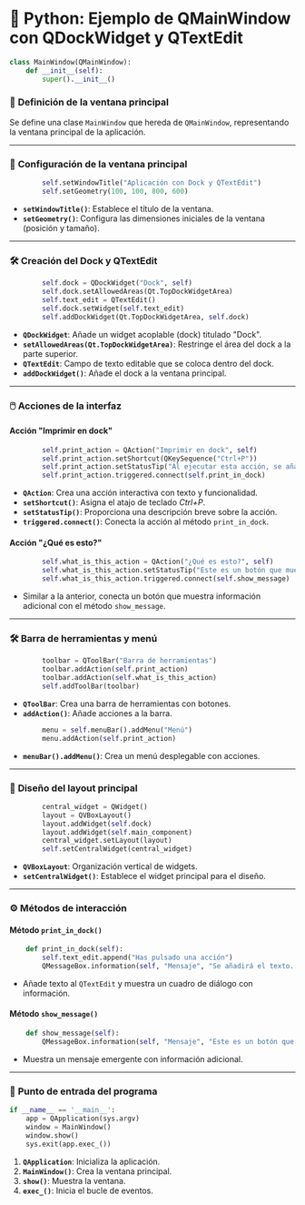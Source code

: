 # 🐍 **Python: Ejemplo de QMainWindow con QDockWidget y QTextEdit**  

```python
class MainWindow(QMainWindow):
    def __init__(self):
        super().__init__()
```
### 🌟 **Definición de la ventana principal**  
Se define una clase `MainWindow` que hereda de `QMainWindow`, representando la ventana principal de la aplicación.  

---

### 🔧 **Configuración de la ventana principal**  
```python
        self.setWindowTitle("Aplicación con Dock y QTextEdit")
        self.setGeometry(100, 100, 800, 600)
```
- **`setWindowTitle()`**: Establece el título de la ventana.  
- **`setGeometry()`**: Configura las dimensiones iniciales de la ventana (posición y tamaño).  

---

### 🛠️ **Creación del Dock y QTextEdit**  
```python
        self.dock = QDockWidget("Dock", self)
        self.dock.setAllowedAreas(Qt.TopDockWidgetArea)
        self.text_edit = QTextEdit()
        self.dock.setWidget(self.text_edit)
        self.addDockWidget(Qt.TopDockWidgetArea, self.dock)
```
- **`QDockWidget`**: Añade un widget acoplable (dock) titulado "Dock".  
- **`setAllowedAreas(Qt.TopDockWidgetArea)`**: Restringe el área del dock a la parte superior.  
- **`QTextEdit`**: Campo de texto editable que se coloca dentro del dock.  
- **`addDockWidget()`**: Añade el dock a la ventana principal.  

---

### 🖱️ **Acciones de la interfaz**  

#### Acción "Imprimir en dock"  
```python
        self.print_action = QAction("Imprimir en dock", self)
        self.print_action.setShortcut(QKeySequence("Ctrl+P"))
        self.print_action.setStatusTip("Al ejecutar esta acción, se añadirá el texto...")
        self.print_action.triggered.connect(self.print_in_dock)
```
- **`QAction`**: Crea una acción interactiva con texto y funcionalidad.  
- **`setShortcut()`**: Asigna el atajo de teclado *Ctrl+P*.  
- **`setStatusTip()`**: Proporciona una descripción breve sobre la acción.  
- **`triggered.connect()`**: Conecta la acción al método `print_in_dock`.  

#### Acción "¿Qué es esto?"  
```python
        self.what_is_this_action = QAction("¿Qué es esto?", self)
        self.what_is_this_action.setStatusTip("Este es un botón que muestra información adicional.")
        self.what_is_this_action.triggered.connect(self.show_message)
```
- Similar a la anterior, conecta un botón que muestra información adicional con el método `show_message`.  

---

### 🛠️ **Barra de herramientas y menú**  
```python
        toolbar = QToolBar("Barra de herramientas")
        toolbar.addAction(self.print_action)
        toolbar.addAction(self.what_is_this_action)
        self.addToolBar(toolbar)
```
- **`QToolBar`**: Crea una barra de herramientas con botones.  
- **`addAction()`**: Añade acciones a la barra.  

```python
        menu = self.menuBar().addMenu("Menú")
        menu.addAction(self.print_action)
```
- **`menuBar().addMenu()`**: Crea un menú desplegable con acciones.  

---

### 📐 **Diseño del layout principal**  
```python
        central_widget = QWidget()
        layout = QVBoxLayout()
        layout.addWidget(self.dock)
        layout.addWidget(self.main_component)
        central_widget.setLayout(layout)
        self.setCentralWidget(central_widget)
```
- **`QVBoxLayout`**: Organización vertical de widgets.  
- **`setCentralWidget()`**: Establece el widget principal para el diseño.  

---

### ⚙️ **Métodos de interacción**  

#### Método `print_in_dock()`  
```python
    def print_in_dock(self):
        self.text_edit.append("Has pulsado una acción")
        QMessageBox.information(self, "Mensaje", "Se añadirá el texto...")
```
- Añade texto al `QTextEdit` y muestra un cuadro de diálogo con información.  

#### Método `show_message()`  
```python
    def show_message(self):
        QMessageBox.information(self, "Mensaje", "Este es un botón que muestra información adicional.")
```
- Muestra un mensaje emergente con información adicional.  

---

### 🏁 **Punto de entrada del programa**  
```python
if __name__ == '__main__':
    app = QApplication(sys.argv)
    window = MainWindow()
    window.show()
    sys.exit(app.exec_())
```
1. **`QApplication`**: Inicializa la aplicación.  
2. **`MainWindow()`**: Crea la ventana principal.  
3. **`show()`**: Muestra la ventana.  
4. **`exec_()`**: Inicia el bucle de eventos.  

